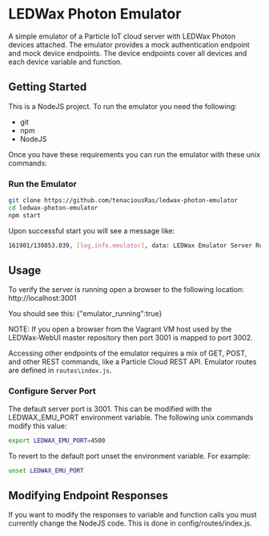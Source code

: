 # LEDWax Photon Emulator

A simple emulator of a Particle IoT cloud server with LEDWax Photon devices attached.  The emulator provides a mock authentication endpoint and mock device endpoints.  The device endpoints cover all devices and each device variable and function.

## Getting Started
This is a NodeJS project.  To run the emulator you need the following:
- git
- npm
- NodeJS

Once you have these requirements you can run the emulator with these unix commands:

### Run the Emulator

```bash
git clone https://github.com/tenaciousRas/ledwax-photon-emulator
cd ledwax-photon-emulator
npm start
```

Upon successful start you will see a message like:
```bash
161901/130853.039, [log,info,emulator], data: LEDWax Emulator Server Running at: http://lsoft-linux-mint-17-3:3001
```

## Usage
To verify the server is running open a browser to the following location:
http://localhost:3001

You should see this:
{"emulator_running":true}

NOTE:  If you open a browser from the Vagrant VM host used by the LEDWax-WebUI master repository then port 3001 is mapped to port 3002.

Accessing other endpoints of the emulator requires a mix of GET, POST, and other REST commands, like a Particle Cloud REST API.  Emulator routes are defined in `routes\index.js`.

### Configure Server Port
The default server port is 3001.  This can be modified with the LEDWAX_EMU_PORT environment variable.  The following unix commands modify this value:
```bash
export LEDWAX_EMU_PORT=4500
```

To revert to the default port unset the environment variable.
For example:
```bash
unset LEDWAX_EMU_PORT
```

## Modifying Endpoint Responses
If you want to modify the responses to variable and function calls you must currently change the NodeJS code.  This is done in config/routes/index.js.
